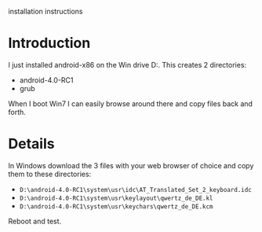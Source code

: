 installation instructions

# Introduction #

I just installed android-x86 on the Win drive D:.
This creates 2 directories:
  * android-4.0-RC1
  * grub

When I boot Win7 I can easily browse around there and copy files back and forth.


# Details #

In Windows download the 3 files with your web browser of choice and copy them to these directories:
  * `D:\android-4.0-RC1\system\usr\idc\AT_Translated_Set_2_keyboard.idc`
  * `D:\android-4.0-RC1\system\usr\keylayout\qwertz_de_DE.kl`
  * `D:\android-4.0-RC1\system\usr\keychars\qwertz_de_DE.kcm`

Reboot and test.
